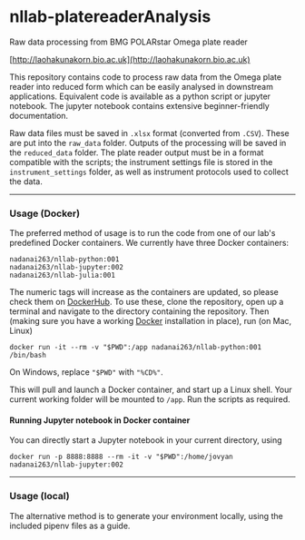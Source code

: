 # nllab-platereaderAnalysis
Raw data processing from BMG POLARstar Omega plate reader

[http://laohakunakorn.bio.ac.uk](http://laohakunakorn.bio.ac.uk)

This repository contains code to process raw data from the Omega plate reader into reduced form which can be easily analysed in downstream applications. Equivalent code is available as a python script or jupyter notebook. The jupyter notebook contains extensive beginner-friendly documentation. 

Raw data files must be saved in `.xlsx` format (converted from `.CSV`). These are put into the `raw_data` folder. Outputs of the processing will be saved in the `reduced_data` folder. The plate reader output must be in a format compatible with the scripts; the instrument settings file is stored in the `instrument_settings` folder, as well as instrument protocols used to collect the data.

---
### Usage (Docker)

The preferred method of usage is to run the code from one of our lab's predefined Docker containers. We currently have three Docker containers:

	nadanai263/nllab-python:001
	nadanai263/nllab-jupyter:002
	nadanai263/nllab-julia:001

The numeric tags will increase as the containers are updated, so please check them on [DockerHub](https://hub.docker.com/). To use these, clone the repository, open up a terminal and navigate to the directory containing the repository. Then (making sure you have a working [Docker](https://www.docker.com) installation in place), run (on Mac, Linux)

	docker run -it --rm -v "$PWD":/app nadanai263/nllab-python:001 /bin/bash

On Windows, replace `"$PWD"` with `"%CD%"`.

This will pull and launch a Docker container, and start up a Linux shell. Your current working folder will be mounted to `/app`. Run the scripts as required.

#### Running Jupyter notebook in Docker container

You can directly start a Jupyter notebook in your current directory, using

	docker run -p 8888:8888 --rm -it -v "$PWD":/home/jovyan nadanai263/nllab-jupyter:002

---
### Usage (local)

The alternative method is to generate your environment locally, using the included pipenv files as a guide.

